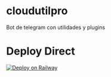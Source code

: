# cloudutilpro
Bot de telegram con utilidades y plugins
# Deploy Direct
[![Deploy on Railway](https://railway.app/button.svg)](https://railway.app/new/template?template=https://github.com/ObisoftDev/cloudutilpro)
